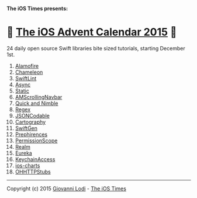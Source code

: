 **The iOS Times presents:**

# 🎄 [The iOS Advent Calendar 2015](http://theiostimes.com/advent-calendar.html) 🎅

24 daily open source Swift libraries bite sized tutorials, starting December 1st.

1. [Alamofire](http://theiostimes.com/advent-calendar/alamofire.html)
1. [Chameleon](http://theiostimes.com/advent-calendar/chameleon.html)
1. [SwiftLint](http://theiostimes.com/advent-calendar/swiftlint.html)
1. [Async](http://theiostimes.com/advent-calendar/async.html)
1. [Static](http://theiostimes.com/advent-calendar/static.html)
1. [AMScrollingNavbar](http://theiostimes.com/advent-calendar/amscrollingnavbar.html)
1. [Quick and Nimble](http://theiostimes.com/advent-calendar/quick-nimble.html)
1. [Regex](http://theiostimes.com/advent-calendar/regex.html)
1. [JSONCodable](http://theiostimes.com/advent-calendar/jsoncodable.html)
1. [Cartography](http://theiostimes.com/advent-calendar/cartography.html)
1. [SwiftGen](http://theiostimes.com/advent-calendar/swiftgen.html)
1. [Prephirences](http://theiostimes.com/advent-calendar/prephirences.html)
1. [PermissionScope](http://theiostimes.com/advent-calendar/permissionscope.html)
1. [Realm](http://theiostimes.com/advent-calendar/realm.html)
1. [Eureka](http://theiostimes.com/advent-calendar/eureka.html)
1. [KeychainAccess](http://theiostimes.com/advent-calendar/keychainaccess.html)
1. [ios-charts](http://theiostimes.com/advent-calendar/ioscharts.html)
1. [OHHTTPStubs](http://theiostimes.com/advent-calendar/ohhttpstubs.html)

---

Copyright (c) 2015 [Giovanni Lodi](http://twitter.com/mokacoding) - [The iOS Times](http://theiostimes.com/advent-calendar)
